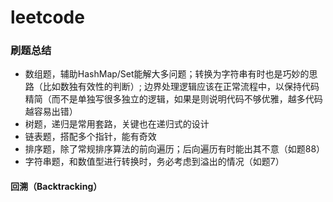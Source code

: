 # leetcode

### 刷题总结

* 数组题，辅助HashMap/Set能解大多问题；转换为字符串有时也是巧妙的思路（比如数独有效性的判断）;
 边界处理逻辑应该在正常流程中，以保持代码精简（而不是单独写很多独立的逻辑，如果是则说明代码不够优雅，越多代码越容易出错）
* 树题，递归是常用套路，关键也在递归式的设计
* 链表题，搭配多个指针，能有奇效
* 排序题，除了常规排序算法的前向遍历；后向遍历有时能出其不意（如题88）
* 字符串题，和数值型进行转换时，务必考虑到溢出的情况（如题7）


#### 回溯（Backtracking）
